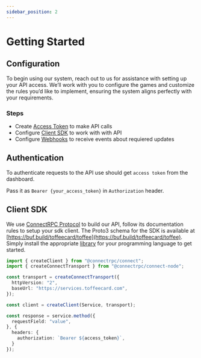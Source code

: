 ```yaml
---
sidebar_position: 2
---
```


# Getting Started

## Configuration

To begin using our system, reach out to us for assistance with setting up your API access. We’ll work with you to configure the games and customize the rules you’d like to implement, ensuring the system aligns perfectly with your requirements.

### Steps
  - Create [Access Token](#authentication) to make API calls
  - Configure [Client SDK](#client-sdk) to work with with API
  - Configure [Webhooks](/packages/webhooks) to receive events about requiered updates


## Authentication
To authenticate requests to the API use should get `access token` from the dashboard.

Pass it as `Bearer {your_access_token}` in `Authorization` header.

## Client SDK
We use [ConnectRPC Protocol](https://connectrpc.com/docs/introduction) to build our API, follow its documentation rules to setup your sdk client. The Proto3 schema for the SDK is available at [https://buf.build/toffeecard/toffee](https://buf.build/toffeecard/toffee). Simply install the appropriate [library](https://buf.build/toffeecard/toffee/sdks) for your programming language to get started.

```typescript
import { createClient } from "@connectrpc/connect";
import { createConnectTransport } from "@connectrpc/connect-node";

const transport = createConnectTransport({
  httpVersion: "2",
  baseUrl: "https://services.toffeecard.com",
});

const client = createClient(Service, transport);

const response = service.method({
  requestField: "value",
}, {
  headers: {
    authorization: `Bearer ${access_token}`,
  }
});
```
